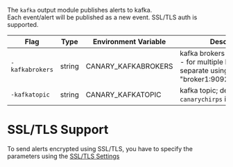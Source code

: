 The `kafka` output module publishes alerts to kafka.   
Each event/alert will be published as a new event. 
SSL/TLS auth is supported.    

|Flag|Type|Environment Variable|Description
|---|---|---|---|
|`-kafkabrokers`|string| CANARY_KAFKABROKERS|kafka brokers "broker:port"<br>- for multiple brokers, separate using semicolon "broker1:9092;broker2:9092"|
|`-kafkatopic`|string| CANARY_KAFKATOPIC|kafka topic; defaults to `canarychirps` if not set|


# SSL/TLS Support
To send alerts encrypted using SSL/TLS, you have to specify the parameters using the [SSL/TLS Settings](SSL-TLS-Settings)